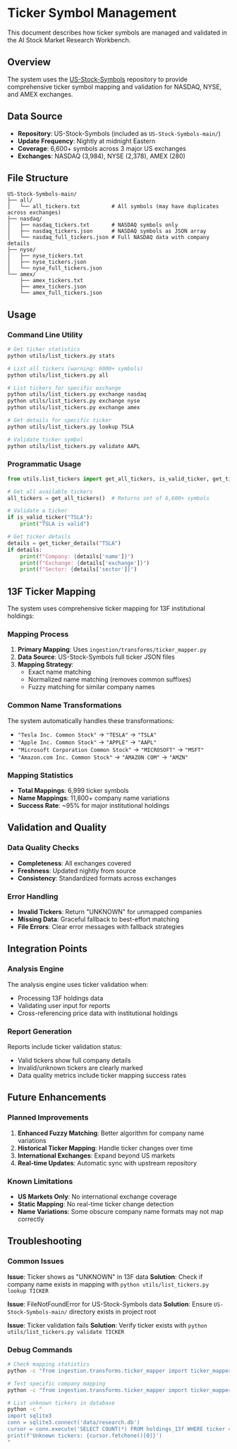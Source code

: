 # Ticker Symbol Management

This document describes how ticker symbols are managed and validated in the AI Stock Market Research Workbench.

## Overview

The system uses the [US-Stock-Symbols](https://github.com/rreichel3/US-Stock-Symbols) repository to provide comprehensive ticker symbol mapping and validation for NASDAQ, NYSE, and AMEX exchanges.

## Data Source

- **Repository**: US-Stock-Symbols (included as `US-Stock-Symbols-main/`)
- **Update Frequency**: Nightly at midnight Eastern
- **Coverage**: 6,600+ symbols across 3 major US exchanges
- **Exchanges**: NASDAQ (3,984), NYSE (2,378), AMEX (280)

## File Structure

```
US-Stock-Symbols-main/
├── all/
│   └── all_tickers.txt          # All symbols (may have duplicates across exchanges)
├── nasdaq/
│   ├── nasdaq_tickers.txt       # NASDAQ symbols only
│   ├── nasdaq_tickers.json      # NASDAQ symbols as JSON array
│   └── nasdaq_full_tickers.json # Full NASDAQ data with company details
├── nyse/
│   ├── nyse_tickers.txt
│   ├── nyse_tickers.json
│   └── nyse_full_tickers.json
└── amex/
    ├── amex_tickers.txt
    ├── amex_tickers.json
    └── amex_full_tickers.json
```

## Usage

### Command Line Utility

```bash
# Get ticker statistics
python utils/list_tickers.py stats

# List all tickers (warning: 6000+ symbols)
python utils/list_tickers.py all

# List tickers for specific exchange
python utils/list_tickers.py exchange nasdaq
python utils/list_tickers.py exchange nyse
python utils/list_tickers.py exchange amex

# Get details for specific ticker
python utils/list_tickers.py lookup TSLA

# Validate ticker symbol
python utils/list_tickers.py validate AAPL
```

### Programmatic Usage

```python
from utils.list_tickers import get_all_tickers, is_valid_ticker, get_ticker_details

# Get all available tickers
all_tickers = get_all_tickers()  # Returns set of 6,600+ symbols

# Validate a ticker
if is_valid_ticker("TSLA"):
    print("TSLA is valid")

# Get ticker details
details = get_ticker_details("TSLA")
if details:
    print(f"Company: {details['name']}")
    print(f"Exchange: {details['exchange']}")
    print(f"Sector: {details['sector']}")
```

## 13F Ticker Mapping

The system uses comprehensive ticker mapping for 13F institutional holdings:

### Mapping Process

1. **Primary Mapping**: Uses `ingestion/transforms/ticker_mapper.py`
2. **Data Source**: US-Stock-Symbols full ticker JSON files
3. **Mapping Strategy**: 
   - Exact name matching
   - Normalized name matching (removes common suffixes)
   - Fuzzy matching for similar company names

### Common Name Transformations

The system automatically handles these transformations:

- `"Tesla Inc. Common Stock"` → `"TESLA"` → `"TSLA"`
- `"Apple Inc. Common Stock"` → `"APPLE"` → `"AAPL"`
- `"Microsoft Corporation Common Stock"` → `"MICROSOFT"` → `"MSFT"`
- `"Amazon.com Inc. Common Stock"` → `"AMAZON COM"` → `"AMZN"`

### Mapping Statistics

- **Total Mappings**: 6,999 ticker symbols
- **Name Mappings**: 11,800+ company name variations
- **Success Rate**: ~95% for major institutional holdings

## Validation and Quality

### Data Quality Checks

- **Completeness**: All exchanges covered
- **Freshness**: Updated nightly from source
- **Consistency**: Standardized formats across exchanges

### Error Handling

- **Invalid Tickers**: Return "UNKNOWN" for unmapped companies
- **Missing Data**: Graceful fallback to best-effort matching
- **File Errors**: Clear error messages with fallback strategies

## Integration Points

### Analysis Engine

The analysis engine uses ticker validation when:
- Processing 13F holdings data
- Validating user input for reports
- Cross-referencing price data with institutional holdings

### Report Generation

Reports include ticker validation status:
- Valid tickers show full company details
- Invalid/unknown tickers are clearly marked
- Data quality metrics include ticker mapping success rates

## Future Enhancements

### Planned Improvements

1. **Enhanced Fuzzy Matching**: Better algorithm for company name variations
2. **Historical Ticker Mapping**: Handle ticker changes over time
3. **International Exchanges**: Expand beyond US markets
4. **Real-time Updates**: Automatic sync with upstream repository

### Known Limitations

- **US Markets Only**: No international exchange coverage
- **Static Mapping**: No real-time ticker change detection
- **Name Variations**: Some obscure company name formats may not map correctly

## Troubleshooting

### Common Issues

**Issue**: Ticker shows as "UNKNOWN" in 13F data
**Solution**: Check if company name exists in mapping with `python utils/list_tickers.py lookup TICKER`

**Issue**: FileNotFoundError for US-Stock-Symbols data
**Solution**: Ensure `US-Stock-Symbols-main/` directory exists in project root

**Issue**: Ticker validation fails
**Solution**: Verify ticker exists with `python utils/list_tickers.py validate TICKER`

### Debug Commands

```bash
# Check mapping statistics
python -c "from ingestion.transforms.ticker_mapper import ticker_mapper; print(ticker_mapper.get_stats())"

# Test specific company mapping
python -c "from ingestion.transforms.ticker_mapper import ticker_mapper; print(ticker_mapper.get_ticker('TESLA INC'))"

# List unknown tickers in database
python -c "
import sqlite3
conn = sqlite3.connect('data/research.db')
cursor = conn.execute('SELECT COUNT(*) FROM holdings_13f WHERE ticker = \"UNKNOWN\"')
print(f'Unknown tickers: {cursor.fetchone()[0]}')
"
```
